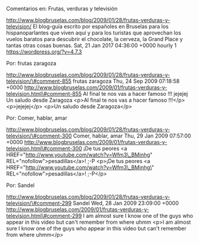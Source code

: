 Comentarios en: Frutas, verduras y televisión

http://www.blogbruselas.com/blog/2009/01/28/frutas-verduras-y-television/
El blog-guía escrito por españoles en Bruselas para los hispanoparlantes
que viven aquí y para los turistas que aprovechan los vuelos baratos
para descubrir el chocolate, la cerveza, la Grand Place y tantas otras
cosas buenas. Sat, 21 Jan 2017 04:36:00 +0000 hourly 1
https://wordpress.org/?v=4.7.3

Por: frutas zaragoza

http://www.blogbruselas.com/blog/2009/01/28/frutas-verduras-y-television/\#comment-855
frutas zaragoza Thu, 24 Sep 2009 07:18:58 +0000
http://www.blogbruselas.com/2009/01/frutas-verduras-y-television.html\#comment-855
Al final te nos vas a hacer famoso !!! jejejej Un saludo desde Zaragoza
\<p\>Al final te nos vas a hacer famoso !!!\</p\> \<p\>jejejej\</p\>
\<p\>Un saludo desde Zaragoza\</p\>

Por: Comer, hablar, amar

http://www.blogbruselas.com/blog/2009/01/28/frutas-verduras-y-television/\#comment-300
Comer, hablar, amar Thu, 29 Jan 2009 07:57:00 +0000
http://www.blogbruselas.com/2009/01/frutas-verduras-y-television.html\#comment-300
¡De tus peores &lt;a
HREF=&quot;http://www.youtube.com/watch?v=Wfm3\_BMinhg&quot;
REL=&quot;nofollow&quot;&gt;pesadillas&lt;/a&gt;! ;-P \<p\>¡De tus
peores \<a HREF=\"http://www.youtube.com/watch?v=Wfm3\_BMinhg\"
REL=\"nofollow\"\>pesadillas\</a\>! ;-P\</p\>

Por: Sandel

http://www.blogbruselas.com/blog/2009/01/28/frutas-verduras-y-television/\#comment-299
Sandel Wed, 28 Jan 2009 23:09:00 +0000
http://www.blogbruselas.com/2009/01/frutas-verduras-y-television.html\#comment-299
I am almost sure I know one of the guys who appear in this video but
can't remember from where uhmm \<p\>I am almost sure I know one of the
guys who appear in this video but can't remember from where uhmm\</p\>
